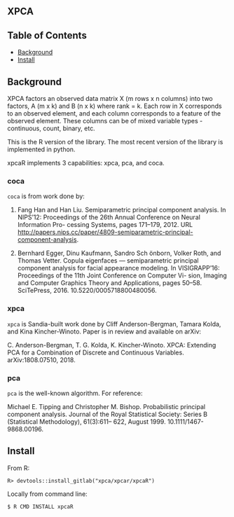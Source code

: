 ## XPCA

## Table of Contents

* [Background](#background)
* [Install](#install)

## Background
XPCA factors an observed data matrix X (m rows x n columns) into two factors, A (m x k) and B (n x k) where rank = k. Each row in X corresponds to an observed element, and each column corresponds to a feature of the observed element. These columns can be of mixed variable types - continuous, count, binary, etc. 

This is the R version of the library. The most recent version of the library is
implemented in python.

xpcaR implements 3 capabilities: xpca, pca, and coca. 

### coca
`coca` is from work done by:

1. Fang Han and Han Liu. Semiparametric principal component analysis. In
NIPS’12: Proceedings of the 26th Annual Conference on Neural Information Pro- cessing Systems, pages 171–179, 2012. 
URL http://papers.nips.cc/paper/4809-semiparametric-principal-component-analysis.

2. Bernhard Egger, Dinu Kaufmann, Sandro Sch ̈onborn, Volker Roth, and Thomas Vetter. Copula eigenfaces — semiparametric principal component analysis for facial appearance modeling. 
In VISIGRAPP’16: Proceedings of the 11th Joint Conference on Computer Vi- sion, Imaging and Computer Graphics Theory and Applications, pages 50–58. SciTePress, 2016. 10.5220/0005718800480056.


### xpca
`xpca` is Sandia-built work done by Cliff Anderson-Bergman, Tamara Kolda, and Kina Kincher-Winoto.
Paper is in review and available on arXiv:

C. Anderson-Bergman, T. G. Kolda, K. Kincher-Winoto. XPCA: Extending PCA for a Combination of Discrete and Continuous Variables. arXiv:1808.07510, 2018.

### pca
`pca` is the well-known algorithm. For reference: 

Michael E. Tipping and Christopher M. Bishop. Probabilistic principal component analysis. Journal of the Royal Statistical Society: Series B (Statistical Methodology), 61(3):611– 622, August 1999. 10.1111/1467-9868.00196.


## Install

From R:
```
R> devtools::install_gitlab("xpca/xpcar/xpcaR")
```

Locally from command line:
```
$ R CMD INSTALL xpcaR
```
